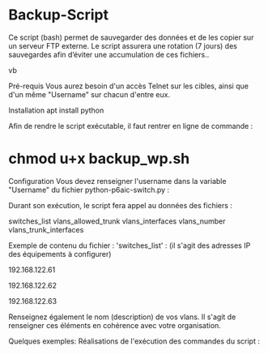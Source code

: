 # Backup-Script
Ce script (bash) permet de sauvegarder des données et de les copier sur un serveur FTP externe. 
Le script assurera une rotation (7 jours) des sauvegardes afin d’éviter une accumulation de ces fichiers..

vb

Pré-requis
Vous aurez besoin d'un accès Telnet sur les cibles, ainsi que d'un même "Username" sur chacun d'entre eux.

Installation
apt install python

Afin de rendre le script exécutable, il faut rentrer en ligne de commande :

# chmod u+x backup_wp.sh


Configuration
Vous devez renseigner l'username dans la variable "Username" du fichier python-p6aic-switch.py :

Durant son exécution, le script fera appel au données des fichiers :

switches_list vlans_allowed_trunk vlans_interfaces vlans_number vlans_trunk_interfaces

Exemple de contenu du fichier : 'switches_list' : (il s'agit des adresses IP des équipements à configurer)

192.168.122.61

192.168.122.62

192.168.122.63

Renseignez également le nom (description) de vos vlans. Il s'agit de renseigner ces éléments en cohérence avec votre organisation.

Quelques exemples:
Réalisations de l'exécution des commandes du script :


